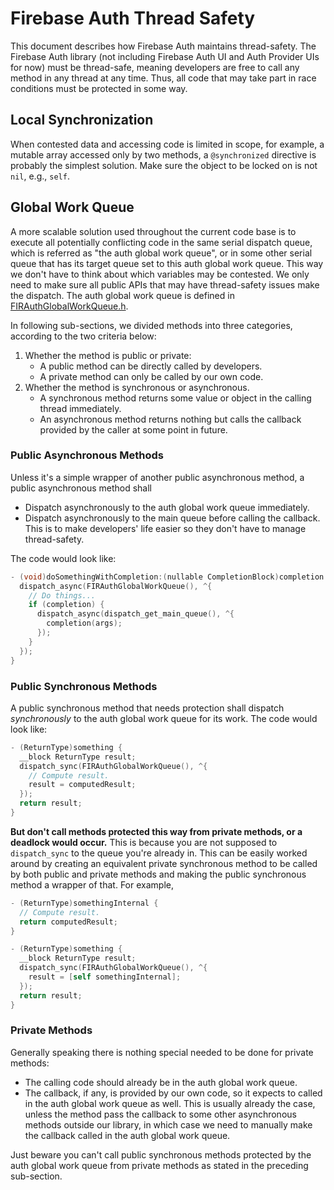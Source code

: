 # Firebase Auth Thread Safety

This document describes how Firebase Auth maintains thread-safety. The Firebase
Auth library (not including Firebase Auth UI and Auth Provider UIs for now)
must be thread-safe, meaning developers are free to call any method in any
thread at any time. Thus, all code that may take part in race conditions must
be protected in some way.

## Local Synchronization

When contested data and accessing code is limited in scope, for example,
a mutable array accessed only by two methods, a `@synchronized` directive is
probably the simplest solution. Make sure the object to be locked on is not
`nil`, e.g., `self`.

## Global Work Queue

A more scalable solution used throughout the current code base is to execute
all potentially conflicting code in the same serial dispatch queue, which is
referred as "the auth global work queue", or in some other serial queue that
has its target queue set to this auth global work queue. This way we don't
have to think about which variables may be contested. We only need to make
sure all public APIs that may have thread-safety issues make the dispatch.
The auth global work queue is defined in
[FIRAuthGlobalWorkQueue.h](../Source/Private/FIRAuthGlobalWorkQueue.h).

In following sub-sections, we divided methods into three categories, according
to the two criteria below:

1.  Whether the method is public or private:
    *   A public method can be directly called by developers.
    *   A private method can only be called by our own code.
2.  Whether the method is synchronous or asynchronous.
    *   A synchronous method returns some value or object in the calling
        thread immediately.
    *   An asynchronous method returns nothing but calls the callback provided
        by the caller at some point in future.

### Public Asynchronous Methods

Unless it's a simple wrapper of another public asynchronous method, a public
asynchronous method shall

*   Dispatch asynchronously to the auth global work queue immediately.
*   Dispatch asynchronously to the main queue before calling the callback.
    This is to make developers' life easier so they don't have to manage
    thread-safety.

The code would look like:

```objectivec
- (void)doSomethingWithCompletion:(nullable CompletionBlock)completion {
  dispatch_async(FIRAuthGlobalWorkQueue(), ^{
    // Do things...
    if (completion) {
      dispatch_async(dispatch_get_main_queue(), ^{
        completion(args);
      });
    }
  });
}
```

### Public Synchronous Methods

A public synchronous method that needs protection shall dispatch
*synchronously* to the auth global work queue for its work. The code would
look like:

```objectivec
- (ReturnType)something {
  __block ReturnType result;
  dispatch_sync(FIRAuthGlobalWorkQueue(), ^{
    // Compute result.
    result = computedResult;
  });
  return result;
}
```

**But don't call methods protected this way from private methods, or a
deadlock would occur.** This is because you are not supposed to
`dispatch_sync` to the queue you're already in. This can be easily worked
around by creating an equivalent private synchronous method to be called by
both public and private methods and making the public synchronous method a
wrapper of that. For example,

```objectivec
- (ReturnType)somethingInternal {
  // Compute result.
  return computedResult;
}

- (ReturnType)something {
  __block ReturnType result;
  dispatch_sync(FIRAuthGlobalWorkQueue(), ^{
    result = [self somethingInternal];
  });
  return result;
}
```

### Private Methods

Generally speaking there is nothing special needed to be done for private
methods:

*   The calling code should already be in the auth global work queue.
*   The callback, if any, is provided by our own code, so it expects to called
    in the auth global work queue as well. This is usually already the case,
    unless the method pass the callback to some other asynchronous methods
    outside our library, in which case we need to manually make the callback
    called in the auth global work queue.

Just beware you can't call public synchronous methods protected by the auth
global work queue from private methods as stated in the preceding sub-section.
